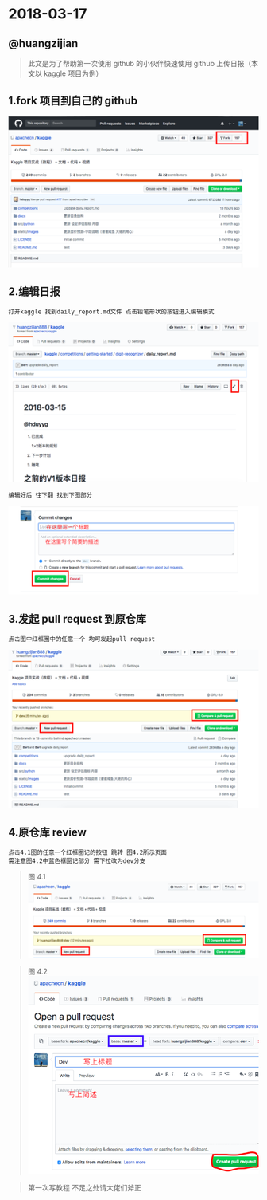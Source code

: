 # 2018-03-17

## @huangzijian

> 此文是为了帮助第一次使用 github 的小伙伴快速使用 github 上传日报（本文以 kaggle 项目为例）

## 1.fork 项目到自己的 github

![图片](/image/fork演示图.png)

## 2.编辑日报

    打开kaggle 找到daily_report.md文件 点击铅笔形状的按钮进入编辑模式

![](/image/在线编辑.png)

    编辑好后 往下翻 找到下图部分

![](/image/提交更改.png)

## 3.发起 pull request 到原仓库

    点击图中红框圈中的任意一个 均可发起pull request

![](/image/pull.png)

## 4.原仓库 review

    点击4.1图的任意一个红框圈记的按钮 跳转 图4.2所示页面
    需注意图4.2中蓝色框圈记部分 需下拉改为dev分支

> 图 4.1
> ![](/image/pull-request.png)

> 图 4.2
> ![](/image/review.png)

> 第一次写教程 不足之处请大佬们斧正
